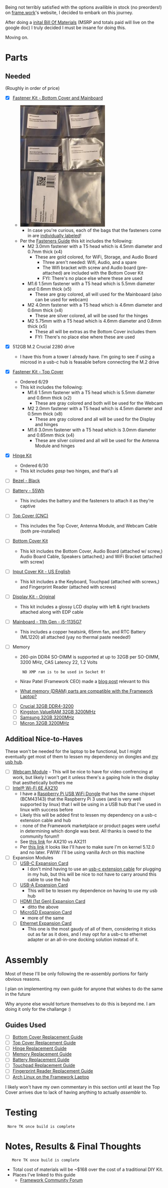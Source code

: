 Being not terribly satisfied with the options availible in stock (no preorders!) on [frame.work](https://frame.work/)'s website, I decided to embark on this journey.

After doing a [inital Bill Of Materials](https://docs.google.com/spreadsheets/d/1YayfsNAYgf5DBEC524bHOcLVi5MpsAGUarsPbGo8w/edit?usp=sharing) (MSRP and totals paid will live on the google doc) I truly decided I must be insane for doing this.

Moving on.

# Parts

## Needed
(Roughly in order of price)
- [x] [Fastener Kit - Bottom Cover and Mainboard](https://frame.work/products/fastener-kit-bottom-cover-and-mainboard)
     - ![Picture of Bottom Cover and Mainboard Fastener Kit](images/IMG_20230626_190119_01%20resize.jpg)
          - In case you're curious, each of the bags that the fasteners come in are [individually labeled](images/IMG_20230626_190119_01.jpg)! 
     - Per the [Fasteners Guide](https://guides.frame.work/Guide/Fasteners+Guide/106?lang=en) this kit includes the following:
          - M2 3.0mm fastener with a T5 head which is 4.5mm diameter and 0.7mm thick (x4)
               - These are gold colored, for WiFi, Storage, and Audio Board
                    - Three aren't needed: Wifi, Audio, and a spare
                    - The Wifi bracket with screw and Audio board (pre-attached) are included with the Bottom Cover Kit
                    - FYI: There's no place else where these are used
          - M1.6 1.5mm fastener with a T5 head which is 5.5mm diameter and 0.6mm thick (x5)
               - These are gray colored, all will used for the Mainboaard (also can be used for webcam)
          - M2 4.0mm fastener with a T5 head which is 4.6mm diameter and 0.6mm thick (x4)
               - These are silver colored, all will be used for the hinges
          - M2 5.75mm with a T5 head which is 4.6mm diameter and 0.8mm thick (x5)
               - These all will be extras as the Bottom Cover includes them
               - FYI: There's no place else where these are used
 - [x] 512GB M.2 Crucial 2280 drive
     - I have this from a tower I already have. I'm going to see if using a microsd in a usb-c hub is feasable before connecting the M.2 drive

- [x] [Fastener Kit - Top Cover](https://frame.work/products/fastener-kit-top-cover?v=FRANGY0001)
     - Ordered 6/29
     - This kit includes the following:
          - M1.6 1.5mm fastener with a T5 head which is 5.5mm diameter and 0.6mm thick (x2)
               - These are gray colored and both will be used for the Webcam
          - M2 2.0mm fastener with a T5 head which is 4.5mm diameter and 0.5mm thick (x8)
               - These are gray colored and all will be used for the Display and hinges
          - M1.6 3.0mm fastener with a T5 head which is 3.0mm diameter and 0.65mm thick (x4)
               - These are silver colored and all will be used for the Antenna Module and hinges
- [x] [Hinge Kit](https://frame.work/products/hinge-kit-2nd-gen-3-5kg)
     - Ordered 6/30
     - This kit includes *gasp* two hinges, and that's all
- [ ] [Bezel - Black](https://frame.work/products/bezel?v=FRANCB0011)
- [ ] [Battery - 55Wh](https://frame.work/products/battery?v=FRANBBAT01)
     - This includes the battery and the fasteners to attach it as they're captive
- [ ] [Top Cover (CNC)](https://frame.work/products/top-cover-cnc)
     - This includes the Top Cover, Antenna Module, and Webcam Cable (both pre-installed)
- [ ] [Bottom Cover Kit](https://frame.work/products/bottom-cover-kit/)
     - This kit includes the Bottom Cover, Audio Board (attached w/ screw,) Audio Board Cable, Speakers (attached,) and WiFi Bracket (attached with screw)
- [ ] [Input Cover Kit - US English](https://frame.work/products/input-cover-kit?v=FRANHC0001)
     - This kit includes a the Keyboard, Touchpad (attached with screws,) and Fingerprint Reader (attached with screws)
- [ ] [Display Kit - Original](https://frame.work/products/display-kit?v=FRANFX0001)
     - This kit includes a glossy LCD display with left & right brackets attached along with EDP cable
- [ ] [Mainboard - 11th Gen - i5-1135G7](https://frame.work/products/mainboard-11th-gen-intel-core?v=FRANFG000A)
     - This includes a copper heatsink, 65mm fan, and  RTC Battery (ML1220) all attached (yay no thermal paste needed!)
- [ ] Memory
     - 260-pin DDR4 SO-DIMM is supported at up to 32GB per SO-DIMM, 3200 MHz, CAS Latency 22, 1.2 Volts

            NO XMP ram is to be used in Socket 0!
     - Nirav Patel (Framework CEO) made a [blog post](https://frame.work/blog/storage-memory-and-wifi) relevant to this
     - [What memory (DRAM) parts are compatible with the Framework Laptop?](https://knowledgebase.frame.work/what-memory-dram-parts-are-compatible-with-the-framework-laptop-ry_jbS8Ru)
     - [ ] [Crucial 32GB DDR4-3200](https://www.crucial.com/memory/ddr4/ct32g4sfd832a)
     - [ ] [Kingston ValueRAM 32GB 3200MHz](https://www.amazon.com/Kingston-Laptop-3200MHz-KVR32S22D8-32/dp/B08K5H4HBQ/)
     - [ ] [Samsung 32GB 3200MHz](https://www.amazon.com/3200MHz-PC4-25600-260-Pin-SODIMM-M471A4G43AB1-CWE/dp/B08FBNQXC4/)
     - [ ] [Micron 32GB 3200MHz](https://www.amazon.com/Micron-SODIMM-MTA16ATF4G64HZ-3G2-Notebook-Systems/dp/B0BH42Z6YY)

## Additioal Nice-to-Haves
These won't be needed for the laptop to be functional, but I might eventually get most of them to lessen my dependency on dongles and [my usb hub](https://www.hypershop.com/products/hyperdrive-solo-hub-for-usb-c-macbook-pc-devices).
- [ ] [Webcam Module](https://frame.work/products/webcam-module?v=FRANCPPA01)
      - This will be nice to have for video confrencing at work, but likely I won't get it unless there's a gaping hole in the display that aesthetically bothers me 
- [ ] [Intel® Wi-Fi 6E AX210](https://frame.work/products/intel-wi-fi-6e-ax210-no-vpro)
     - I have a [Raspberry Pi USB WiFi Dongle](https://www.raspberrypi.com/products/raspberry-pi-usb-wifi-dongle/) that has the same chipset (BCM43143) that the Raspberry Pi 3 uses (and is very well supported by linux) that I will be using in a USB hub that I've used in linux with success before
     - Likely this will be added first to lessen my dependency on a usb-c extension cable and hub
     - : none of the Framework marketplace or product pages were useful in determining which dongle was best. All thanks is owed to the community forum!!
     - See [this link](https://community.frame.work/t/is-25the-ax210-better-than-the-ax211/31943) for AX210 vs AX211
     - Per [this link](https://community.frame.work/t/solved-using-the-ax210-with-linux-on-the-framework-laptop/1844) it looks like I'll have to make sure I'm on kernel 5.12.0 and no later. FWIW: I'll be using vanilla Arch on this machine
- [ ] Expansion Modules
     - [ ] [USB-C Expansion Card](https://frame.work/products/usb-c-expansion-card?v=FRACCKBZ01)
          - I don't mind having to use an [usb-c extension cable](https://www.newegg.com/p/181-005S-000A5) for plugging in my hub, but this will be nice to not have to carry around this cable to use the hub
     - [ ] [USB-A Expansion Card](https://frame.work/products/usb-a-expansion-card)
          - This will be to lessen my dependence on having to use my usb hub
     - [ ] [HDMI (1st Gen) Expansion Card](https://frame.work/products/hdmi-expansion-card)
          - ditto the above
     - [ ] [MicroSD Expansion Card](https://frame.work/products/microsd-expansion-card)
          - more of the same
     - [ ] [Ethernet Expansion Card](https://frame.work/products/ethernet-expansion-card)
          - This one is the most gaudy of all of them, considering it sticks out as far as it does, and I may opt for a usb-c to ethernet adapter or an all-in-one docking solution instead of it.
  
# Assembly
Most of these I'll be only following the re-assembly portions for fairly obvious reasons.

I plan on implementing my own guide for anyone that wishes to do the same in the future

Why anyone else would torture themselves to do this is beyond me. I am doing it only for the challange :)

## Guides Used
- [ ] [Bottom Cover Replacement Guide](https://guides.frame.work/Guide/Bottom+Cover+Replacement+Guide/107?lang=en)
- [ ] [Top Cover Replacement Guide](https://guides.frame.work/Guide/Top+Cover+Replacement+Guide/118?lang=en)
- [ ] [Hinge Replacement Guide](https://guides.frame.work/Guide/Hinge+Replacement+Guide/104?lang=en)
- [ ] [Memory Replacement Guide](https://guides.frame.work/Guide/Memory+Replacement+Guide/94?lang=en)
- [ ] [Battery Replacement Guide](https://guides.frame.work/Guide/Battery+Replacement+Guide/85?lang=en)
- [ ] [Touchpad Replacement Guide](https://guides.frame.work/Guide/Touchpad+Replacement+Guide/90?lang=en)
- [ ] [Fingerprint Reader Replacement Guide](https://guides.frame.work/Guide/Fingerprint+Reader+Replacement+Guide/91?lang=en)
- [ ] [Arch Linux on the Framework Laptop](https://community.frame.work/t/arch-linux-on-the-framework-laptop/3843)

I likely won't have my own commentary in this section until at least the Top Cover arrives due to lack of having anything to actually *assemble* to.

# Testing
     Nore TK once build is complete

# Notes, Results & Final Thoughts

       More TK once build is complete
- Total cost of materials will be ~$168 over the cost of a traditional DIY Kit.
- Places I've linked to this guide
     - [Framework Community Forum](https://community.frame.work/t/framework-complete-diy/32979)
